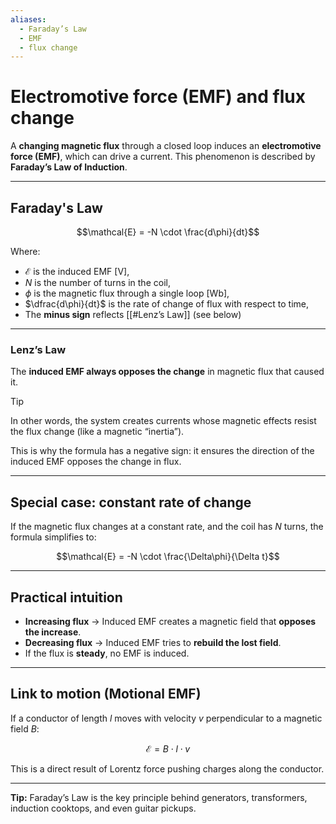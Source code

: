 ```yaml
---
aliases:
  - Faraday’s Law
  - EMF
  - flux change
---
```

# Electromotive force (EMF) and flux change

A **changing magnetic flux** through a closed loop induces an **electromotive force (EMF)**, which can drive a current. This phenomenon is described by **Faraday’s Law of Induction**.

---

## Faraday's Law

$$\mathcal{E} = -N \cdot \frac{d\phi}{dt}$$

Where:
- $\mathcal{E}$ is the induced EMF \[V],
- $N$ is the number of turns in the coil,
- $\phi$ is the magnetic flux through a single loop \[Wb],
- $\dfrac{d\phi}{dt}$ is the rate of change of flux with respect to time,
- The **minus sign** reflects [[#Lenz’s Law]] (see below)

---

### Lenz’s Law

The **induced EMF always opposes the change** in magnetic flux that caused it.

> [!tip]
> In other words, the system creates currents whose magnetic effects resist the flux change (like a magnetic “inertia”).

This is why the formula has a negative sign: it ensures the direction of the induced EMF opposes the change in flux.

---

## Special case: constant rate of change

If the magnetic flux changes at a constant rate, and the coil has $N$ turns, the formula simplifies to:

$$\mathcal{E} = -N \cdot \frac{\Delta\phi}{\Delta t}$$

---

## Practical intuition

- **Increasing flux** → Induced EMF creates a magnetic field that **opposes the increase**.
- **Decreasing flux** → Induced EMF tries to **rebuild the lost field**.
- If the flux is **steady**, no EMF is induced.

---

## Link to motion (Motional EMF)

If a conductor of length $l$ moves with velocity $v$ perpendicular to a magnetic field $B$:

$$\mathcal{E} = B \cdot l \cdot v$$

This is a direct result of Lorentz force pushing charges along the conductor.

---

**Tip:** Faraday’s Law is the key principle behind generators, transformers, induction cooktops, and even guitar pickups.
